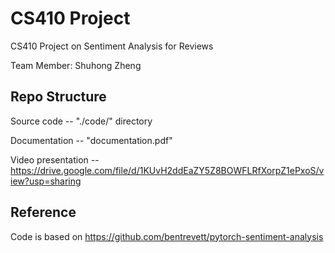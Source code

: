 # CS410 Project
CS410 Project on Sentiment Analysis for Reviews

Team Member: Shuhong Zheng
##  Repo Structure
Source code -- "./code/" directory

Documentation -- "documentation.pdf"

Video presentation -- https://drive.google.com/file/d/1KUvH2ddEaZY5Z8BOWFLRfXorpZ1ePxoS/view?usp=sharing

## Reference
Code is based on https://github.com/bentrevett/pytorch-sentiment-analysis
